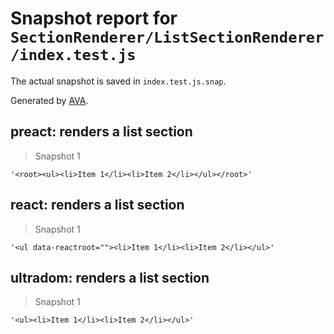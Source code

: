 # Snapshot report for `SectionRenderer/ListSectionRenderer/index.test.js`

The actual snapshot is saved in `index.test.js.snap`.

Generated by [AVA](https://ava.li).

## preact: renders a list section

> Snapshot 1

    '<root><ul><li>Item 1</li><li>Item 2</li></ul></root>'

## react: renders a list section

> Snapshot 1

    '<ul data-reactroot=""><li>Item 1</li><li>Item 2</li></ul>'

## ultradom: renders a list section

> Snapshot 1

    '<ul><li>Item 1</li><li>Item 2</li></ul>'
